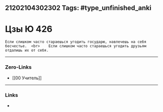 21202104302302
Tags: #type_unfinished_anki 
---
# Цзы Ю 426

    Если слишком часто стараешься угодить государю, навлечешь на себя бесчестье.  <br>    Если слишком часто стараешься угодить друзьям отдалишь их от себя.

---
### Zero-Links
- [[00 Учитель]]
---
### Links
-